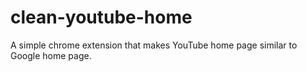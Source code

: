 # clean-youtube-home
A simple chrome extension that makes YouTube home page similar to Google home page.
